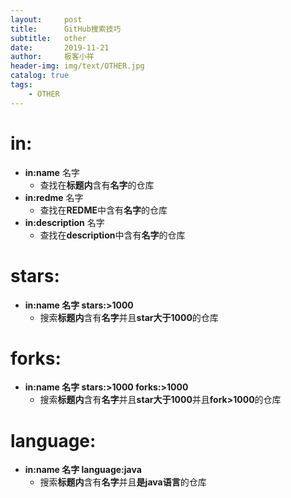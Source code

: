 ```yaml
---
layout:     post                    
title:      GitHub搜索技巧
subtitle:   other
date:       2019-11-21
author:     极客小祥                     
header-img: img/text/OTHER.jpg
catalog: true
tags:
    - OTHER
---
```


# in:
* **in:name** 名字
    * 查找在**标题内**含有**名字**的仓库
* **in:redme** 名字
    * 查找在**REDME**中含有**名字**的仓库
* **in:description** 名字
    * 查找在**description**中含有**名字**的仓库

# stars:
* **in:name 名字 stars:>1000**
    * 搜索**标题内**含有**名字**并且**star大于1000**的仓库

# forks:
* **in:name 名字 stars:>1000 forks:>1000**
    * 搜索**标题内**含有**名字**并且**star大于1000**并且**fork>1000**的仓库

# language:
* **in:name 名字 language:java**
    * 搜索**标题内**含有**名字**并且**是java语言**的仓库
